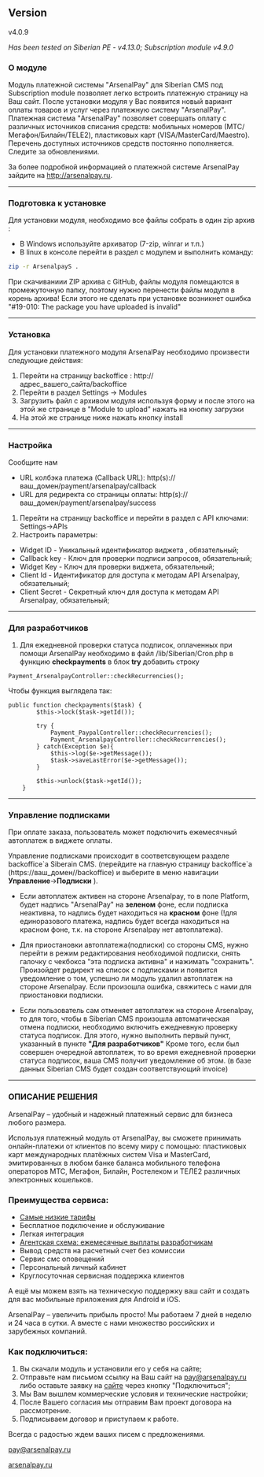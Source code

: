 ## Version
v4.0.9
 
_Has been tested on Siberian PE - v4.13.0; Subscription module v4.9.0_

### О модуле


Модуль платежной системы "ArsenalPay" для Siberian CMS под Subscription module позволяет легко встроить платежную страницу на Ваш сайт.
После установки модуля у Вас появится новый вариант оплаты товаров и услуг через платежную систему "ArsenalPay".
Платежная система "ArsenalPay" позволяет совершать оплату с различных источников списания средств: мобильных номеров
(МТС/Мегафон/Билайн/TELE2), пластиковых карт (VISA/MasterCard/Maestro). Перечень доступных источников средств постоянно
пополняется. Следите за обновлениями.


За более подробной информацией о платежной системе ArsenalPay зайдите на http://arsenalpay.ru.

---
### Подготовка к установке


Для установки модуля, необходимо все файлы собрать в один zip архив :
* В Windows используйте архиватор (7-zip, winrar и т.п.)
* В linux в консоле перейти в раздел с модулем и выполнить команду:

```sh
zip -r ArsenalpayS .
```
При скачиваниии ZIP архива с GitHub, файлы модуля помещаются в промежуточную папку,
поэтому нужно перенести файлы модуля в корень архива!
Если этого не сделать при установке возникнет ошибка "#19-010: The package you have uploaded is invalid"

---
### Установка

Для установки платежного модуля ArsenalPay необходимо произвести следующие действия:
1. Перейти на страницу backoffice : http://адрес\_вашего\_сайта/backoffice
2. Перейти в раздел Settings -> Modules
3. Загрузить файл с архивом модуля используя форму и после этого на этой же странице в "Module to upload"
нажать на кнопку загрузки
4. На этой же странице ниже нажать кнопку install

---

### Настройка

Сообщите нам 
* URL колбэка платежа (Callback URL): http(s)://ваш_домен/payment/arsenalpay/callback
* URL для редиректа со страницы оплаты:  http(s)://ваш_домен/payment/arsenalpay/success

1. Перейти на страницу backoffice и перейти в раздел с API ключами: Settings->APIs
2. Настроить параметры:
- Widget ID - Уникальный идентификатор виджета , обязательный;
- Callback key - Ключ для проверки подписи запросов, обязательный;
- Widget Key - Ключ для проверки виджета, обязательный;
- Client Id - Идентификатор для доступа к  методам API Arsenalpay, обязательный;
- Client Secret - Секретный ключ для доступа к  методам API Arsenalpay, обязательный;

---
### Для разработчиков

1. Для ежедневной проверки статуса подписок, оплаченных при помощи ArsenalPay необходимо в файл /lib/Siberian/Cron.php
в функцию **checkpayments** в блок **try** добавить строку 
```
Payment_ArsenalpayController::checkRecurrencies();
```

Чтобы функция выглядела так:
```
public function checkpayments($task) {
        $this->lock($task->getId());

        try {
            Payment_PaypalController::checkRecurrencies();
            Payment_ArsenalpayController::checkRecurrencies();
        } catch(Exception $e){
            $this->log($e->getMessage());
            $task->saveLastError($e->getMessage());
        }

        $this->unlock($task->getId());
    }
```

------------------
### Управление подписками
При оплате заказа, пользователь может подключить ежемесячный автоплатеж в виджете оплаты.

Управление подписками происходит в соответсвующем разделе backoffice\`a Siberain CMS. (перейдите на главную страницу backoffice\`а (https://ваш_домен//backoffice) 
и выберите в меню навигации **Управление**->**Подписки** ).

* Если автоплатеж активен на стороне Arsenalpay, то в поле Platform, будет надпись "ArsenalPay" на **зеленом** фоне, если подписка неактивна, то надпись будет
находиться на **красном** фоне (!для единоразового платежа, надпись будет всегда находиться на красном фоне, т.к. на стороне Arsenalpay
нет автоплатежа).

* Для приостановки автоплатежа(подписки) со стороны CMS, нужно перейти в режим редактирования необходимой подписки,
снять галочку с чекбокса "эта подписка активна" и нажимать "сохранить". Произойдет редирект на список с подписками и появится уведомление о том,
успешно ли модуль удалил автоплатеж на стороне Arsenalpay. Если произошла ошибка, свяжитесь с нами для приостановки подписки.

* Если пользователь сам отменяет автоплатеж на стороне Arsenalpay, то для того, чтобы в Siberian CMS произошла автоматическая 
отмена подписки, необходимо включить ежедневную проверку статуса подписок.
Для этого, нужно выполнить первый пункт, указанный в пункте **"Для разработчиков"**
Кроме того, если был совершен очередной автоплатеж, то во время ежедневной проверки статуса подписок, ваша CMS получит уведомление
об этом. (в базе данных Siberian CMS будет создан соответствующий invoice)

---
### ОПИСАНИЕ РЕШЕНИЯ
ArsenalPay – удобный и надежный платежный сервис для бизнеса любого размера. 

Используя платежный модуль от ArsenalPay, вы сможете принимать онлайн-платежи от клиентов по всему миру с помощью: 
пластиковых карт международных платёжных систем Visa и MasterCard, эмитированных в любом банке
баланса мобильного телефона операторов МТС, Мегафон, Билайн, Ростелеком и ТЕЛЕ2
различных электронных кошельков.

### Преимущества сервиса: 
 - [Самые низкие тарифы](https://arsenalpay.ru/tariffs.html)
 - Бесплатное подключение и обслуживание
 - Легкая интеграция
 - [Агентская схема: ежемесячные выплаты разработчикам](https://arsenalpay.ru/partnership.html)
 - Вывод средств на расчетный счет без комиссии
 - Сервис смс оповещений
 - Персональный личный кабинет
 - Круглосуточная сервисная поддержка клиентов 

А ещё мы можем взять на техническую поддержку ваш сайт и создать для вас мобильные приложения для Android и iOS. 

ArsenalPay – увеличить прибыль просто! 
Мы работаем 7 дней в неделю и 24 часа в сутки. А вместе с нами множество российских и зарубежных компаний. 

### Как подключиться: 
1. Вы скачали модуль и установили его у себя на сайте;
2. Отправьте нам письмом ссылку на Ваш сайт на pay@arsenalpay.ru либо оставьте заявку на [сайте](https://arsenalpay.ru/#register) через кнопку "Подключиться";
3. Мы Вам вышлем коммерческие условия и технические настройки;
4. После Вашего согласия мы отправим Вам проект договора на рассмотрение.
5. Подписываем договор и приступаем к работе.

Всегда с радостью ждем ваших писем с предложениями. 

pay@arsenalpay.ru 

[arsenalpay.ru](https://arsenalpay.ru)